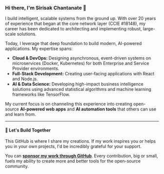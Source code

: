 ### Hi there, I'm Sirisak Chantanate 👋

I build intelligent, scalable systems from the ground up. With over 20 years of experience that began at the core network layer (CCIE #18148), my career has been dedicated to architecting and implementing robust, large-scale solutions.

Today, I leverage that deep foundation to build modern, AI-powered applications. My expertise spans:
- **Cloud & DevOps:** Designing asynchronous, event-driven systems on microservices (Docker, Kubernetes) for both Enterprise and Service Provider environments.
- **Full-Stack Development:** Creating user-facing applications with React and Node.js.
- **AI & Data Science:** Developing high-impact business intelligence solutions using advanced statistical algorithms and machine learning frameworks like TensorFlow.

My current focus is on channeling this experience into creating open-source **AI-powered web apps** and **AI automation tools** that others can use and learn from.

---

#### 🌱 Let's Build Together
This GitHub is where I share my creations. If my work inspires you or helps you in your own projects, I'd be incredibly grateful for your support.

You can **[sponsor my work through GitHub](https://github.com/sponsors/openmymai)**. Every contribution, big or small, fuels my ability to create more and better tools for the open-source community.
